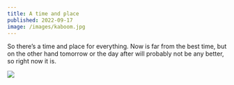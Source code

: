 ```yaml
---
title: A time and place
published: 2022-09-17
image: /images/kaboom.jpg
---
```

So there’s a time and place for everything. Now is far from the best time, but on the other hand tomorrow or the day after will probably not be any better, so right now it is.

![](/images/aba_rat.jpg)
